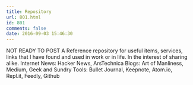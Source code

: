 ```yaml
---
title: Repository
url: 801.html
id: 801
comments: false
date: 2016-09-03 15:46:30
---
```


NOT READY TO POST A Reference repository for useful items, services, links that I have found and used in work or in life. In the interest of sharing alike. Internet News: Hacker News, ArsTechnica Blogs: Art of Manliness, Medium, Geek and Sundry Tools: Bullet Journal, Keepnote, Atom.io, Repl.it, Feedly, Github